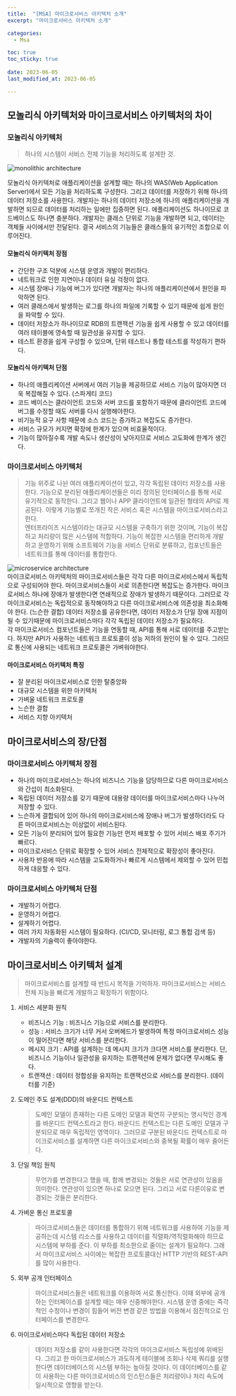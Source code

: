 ```yaml
---
title:  "[MSA] 마이크로서비스 아키텍처 소개" 
excerpt: "마이크로서비스 아키텍처 소개"

categories:
  - Msa

toc: true
toc_sticky: true
 
date: 2023-06-05
last_modified_at: 2023-06-05

---
```

## 모놀리식 아키텍처와 마이크로서비스 아키텍처의 차이

### 모놀리식 아키텍처
> 하나의 시스템이 서비스 전체 기능을 처리하도록 설계한 것.

![monolithic architecture](/assets/images/file/msa/msa1.jpg)  

모놀리식 아키텍처로 애플리케이션을 설계할 때는 하나의 WAS(Web Application Server)에서 모든 기능을 처리하도록 구성한다.
그리고 데이터를 저장하기 위해 하나의 데이터 저장소를 사용한다. 개발자는 하나의 데이터 저장소에 하나의 애플리케이션을 개발하면 되므로 데이터를 처리하는 일에만 집중하면 된다.
애플리케이션도 하나이므로 코드베이스도 하나면 충분하다. 개발자는 클래스 단위로 기능을 개발하면 되고, 데이터는 객체들 사이에서만 전달된다. 
결국 서비스의 기능들은 클래스들의 유기적인 조합으로 이루어진다.

#### 모놀리식 아키텍처 장점
- 간단한 구조 덕분에 시스템 운영과 개발이 편리하다.
- 네트워크로 인한 지연이나 데이터 유실 걱정이 없다.
- 시스템 장애나 기능에 버그가 있다면 개발자는 하나의 애플리케이션에서 원인을 파악하면 된다.
- 여러 클래스에서 발생하는 로그를 하나의 파일에 기록할 수 있기 때문에 쉽게 원인을 파악할 수 있다.
- 데이터 저장소가 하나이므로 RDB의 트랜잭션 기능을 쉽게 사용할 수 있고 데이터를 여러 테이블에 영속할 때 일관성을 유지할 수 있다.
- 테스트 환경을 쉽게 구성할 수 있으며, 단위 테스트나 통합 테스트를 작성하기 편하다.

#### 모놀리식 아키텍처 단점
- 하나의 애플리케이션 서버에서 여러 기능을 제공하므로 서비스 기능이 많아지면 더욱 복잡해질 수 있다. (스파게티 코드)
- 코드 베이스는 클라이언트 코드와 서버 코드를 포함하기 때문에 클라이언트 코드에 버그를 수정할 때도 서버를 다시 실행해야한다.
- 비기능적 요구 사항 때문에 소스 코드는 증가하고 복잡도도 증가한다.
- 서비스 규모가 커지면 확장에 한계가 있으며 비효율적이다.
- 기능이 많아질수록 개발 속도나 생산성이 낮아지므로 서비스 고도화에 한계가 생긴다.

### 마이크로서비스 아키텍처
> 기능 위주로 나뉜 여러 애플리케이션이 있고, 각각 독립된 데이터 저장소를 사용한다.
> 기능으로 분리된 애플리케이션들은 미리 정의된 인터페이스를 통해 서로 유기적으로 동작한다. 
> 그리고 웹이나 APP 클라이언트에 일관된 형태의 API로 제공된다. 
> 이렇게 기능별로 쪼개진 작은 서비스 혹은 시스템을 마이크로서비스라고한다.  
> 엔터프라이즈 시스템이라는 대규모 시스템을 구축하기 위한 것이며, 기능이 복잡하고 처리량이 많은 시스템에 적합하다.
> 기능이 복잡한 시스템을 편리하게 개발하고 운영하기 위해 소프트웨어 기능을 서비스 단위로 분류하고, 컴포넌트들은 네트워크를 통해 데이터를 통합한다.

![microservice architecture](/assets/images/file/msa/msa2.jpg)  
마이크로서비스 아키텍처의 마이크로서비스들은 각각 다른 마이크로서비스에서 독립적으로 구성되어야 한다. 
마이크로서비스들이 서로 의존한다면 복잡도는 증가한다. 마이크로서비스 하나에 장애가 발생한다면 연쇄적으로 장애가 발생하기 때문이다.
그러므로 각 마이크로서비스는 독립적으로 동작해야하고 다른 마이크로서비스에 의존성을 최소화해야 한다. (느슨한 결합)
데이터 저장소를 공유한다면, 데이터 저장소가 단일 장애 지점이 될 수 있기때문에 마이크로서비스마다 각각 독립된 데이터 저장소가 필요하다.  
각 마이크로서비스 컴포넌트들은 기능을 연동할 때, API를 통해 서로 데이터를 주고받는다. 
하지만 API가 사용하는 네트워크 프로토콜이 성능 저하의 원인이 될 수 있다. 그러므로 통신에 사용되는 네트워크 프로토콜은 가벼워야한다.

#### 마이크로서비스 아키텍처 특징
- 잘 분리된 마이크로서비스로 인한 탈중앙화
- 대규모 시스템을 위한 아키텍처
- 가벼울 네트워크 프로토콜
- 느슨한 결합
- 서비스 지향 아키텍처

## 마이크로서비스의 장/단점
### 마이크로서비스 아키텍처 장점
- 하나의 마이크로서비스는 하나의 비즈니스 기능을 담당하므로 다른 마이크로서비스와 간섭이 최소화된다.
- 독립된 데이터 저장소를 갖기 때문에 대용량 데이터를 마이크로서비스마다 나누어 저장할 수 있다.
- 느슨하게 결합되어 있어 하나의 마이크로서비스에 장애나 버그가 발생하더라도 다른 마이크로서비스는 이상없이 서비스된다.
- 모든 기능이 분리되어 있어 필요한 기능만 먼저 배포할 수 있어 서비스 배포 주기가 빠르다.
- 마이크로서비스 단위로 확장할 수 있어 서비스 전체적으로 확장성이 좋아진다.
- 사용자 반응에 따라 시스템을 고도화하거나 빠르게 시스템에서 제외할 수 있어 민첩하게 대응할 수 있다.

### 마이크로서비스 아키텍처 단점
- 개발하기 어렵다.
- 운영하기 어렵다.
- 설계하기 어렵다.
- 여러 가지 자동화된 시스템이 필요하다. (CI/CD, 모니터링, 로그 통합 검색 등)
- 개발자의 기술력이 좋아야한다.

## 마이크로서비스 아키텍처 설계
> 마이크로서비스를 설계할 때 반드시 목적을 기억하자. 마이크로서비스는 서비스 전체 지능을 빠르게 개발하고 확장하기 위함이다.

1. 서비스 세분화 원칙
   - 비즈니스 기능 : 비즈니스 기능으로 서비스를 분리한다.
   - 성능 : 서비스 크기가 너무 커서 오버헤드가 발생하여 특정 마이크로서비스 성능이 떨어진다면 해당 서비스를 분리한다.
   - 메시지 크기 : API를 설계하는 데 메시지 크기가 크다면 서비스를 분리한다. 단, 비즈니스 기능이나 일관성을 유지하는 트랜잭션에 문제가 없다면 무시해도 좋다.
   - 트랜잭션 : 데이터 정합성을 유지하는 트랜잭션으로 서비스를 분리한다. (데이터를 기준)

2. 도메인 주도 설계(DDD)의 바운디드 컨텍스트
   > 도메인 모델이 존재하는 다른 도메인 모델과 확연히 구분되는 명시적인 경계를 바운디드 컨텍스트라고 한다.
   > 바운디드 컨텍스트는 다른 도메인 모델과 구분되므로 매우 독립적인 영역이다.
   > 그러므로 구분된 바운디드 컨텍스트로 마이크로서비스를 설계하면 다른 마이크로서비스와 중복될 확률이 매우 줄어든다.

3. 단일 책임 원칙
   > 무언가를 변경한다고 했을 때, 함께 변경되는 것들은 서로 연관성이 있음을 의미한다.
   > 연관성이 있으면 하나로 모으면 된다. 그리고 서로 다른이유로 변경되는 것들은 분리한다.

4. 가벼운 통신 프로토콜
   > 마이크로서비스들은 데이터를 통합하기 위해 네트워크를 사용하여 기능을 제공하는데 시스템 리소스를 사용하고
   > 데이터를 직렬화/역직렬화해야 하므로 시스템에 부하를 준다.
   > 이 부하를 최소한으로 줄이는 설계가 필요하다.
   > 그래서 마이크로서비스 사이에는 복잡한 프로토콜대신 HTTP 기반의 REST-API를 많이 사용한다.

5. 외부 공개 인터페이스
   > 마이크로서비스들은 네트워크를 이용하여 서로 통신한다. 이때 외부에 공개하는 인터페이스를 설계할 때는 매우 신중해야한다.
   > 시스템 운영 중에는 즉각적인 수정이나 변경이 힘들어 버전 변경 같은 방법을 이용해서 점진적으로 인터페이스를 변경한다.

6. 마이크로서비스마다 독립된 데이터 저장소
   > 데이터 저장소를 같이 사용한다면 각각의 마이크로서비스 독립성에 위배된다.
   > 그리고 한 마이크로서비스가 과도하게 테이블에 조회나 삭제 쿼리를 실행한다면 데이터베이스의 시스템 부하는 높아질 것이다.
   > 이 데이터베이스를 같이 사용하는 다른 마이크로서비스의 인스턴스들은 처리량이나 처리 속도에 일시적으로 영향을 받는다.
   